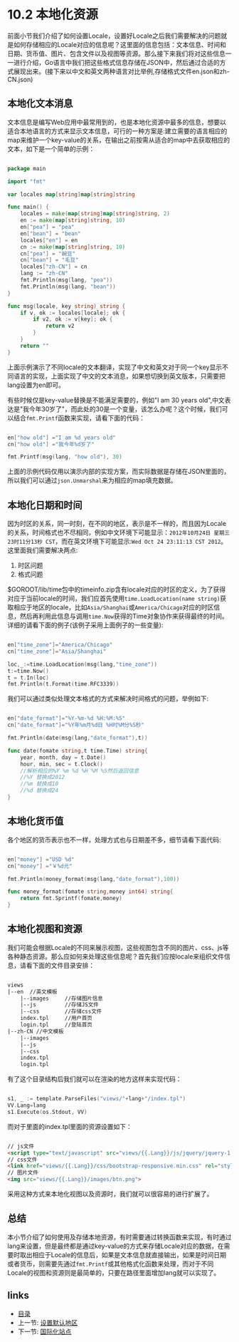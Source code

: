 <!-- {% raw %} -->
# 10.2 本地化资源
前面小节我们介绍了如何设置Locale，设置好Locale之后我们需要解决的问题就是如何存储相应的Locale对应的信息呢？这里面的信息包括：文本信息、时间和日期、货币值、图片、包含文件以及视图等资源。那么接下来我们将对这些信息一一进行介绍，Go语言中我们把这些格式信息存储在JSON中，然后通过合适的方式展现出来。(接下来以中文和英文两种语言对比举例,存储格式文件en.json和zh-CN.json)
## 本地化文本消息
文本信息是编写Web应用中最常用到的，也是本地化资源中最多的信息，想要以适合本地语言的方式来显示文本信息，可行的一种方案是:建立需要的语言相应的map来维护一个key-value的关系，在输出之前按需从适合的map中去获取相应的文本，如下是一个简单的示例：

```Go

package main

import "fmt"

var locales map[string]map[string]string

func main() {
	locales = make(map[string]map[string]string, 2)
	en := make(map[string]string, 10)
	en["pea"] = "pea"
	en["bean"] = "bean"
	locales["en"] = en
	cn := make(map[string]string, 10)
	cn["pea"] = "豌豆"
	cn["bean"] = "毛豆"
	locales["zh-CN"] = cn
	lang := "zh-CN"
	fmt.Println(msg(lang, "pea"))
	fmt.Println(msg(lang, "bean"))
}

func msg(locale, key string) string {
	if v, ok := locales[locale]; ok {
		if v2, ok := v[key]; ok {
			return v2
		}
	}
	return ""
}

```
上面示例演示了不同locale的文本翻译，实现了中文和英文对于同一个key显示不同语言的实现，上面实现了中文的文本消息，如果想切换到英文版本，只需要把lang设置为en即可。

有些时候仅是key-value替换是不能满足需要的，例如"I am 30 years old",中文表达是"我今年30岁了"，而此处的30是一个变量，该怎么办呢？这个时候，我们可以结合`fmt.Printf`函数来实现，请看下面的代码：
```Go

en["how old"] ="I am %d years old"
cn["how old"] ="我今年%d岁了"

fmt.Printf(msg(lang, "how old"), 30)
```
上面的示例代码仅用以演示内部的实现方案，而实际数据是存储在JSON里面的，所以我们可以通过`json.Unmarshal`来为相应的map填充数据。

## 本地化日期和时间
因为时区的关系，同一时刻，在不同的地区，表示是不一样的，而且因为Locale的关系，时间格式也不尽相同，例如中文环境下可能显示：`2012年10月24日 星期三 23时11分13秒 CST`，而在英文环境下可能显示:`Wed Oct 24 23:11:13 CST 2012`。这里面我们需要解决两点:

1. 时区问题
2. 格式问题

$GOROOT/lib/time包中的timeinfo.zip含有locale对应的时区的定义，为了获得对应于当前locale的时间，我们应首先使用`time.LoadLocation(name string)`获取相应于地区的locale，比如`Asia/Shanghai`或`America/Chicago`对应的时区信息，然后再利用此信息与调用`time.Now`获得的Time对象协作来获得最终的时间。详细的请看下面的例子(该例子采用上面例子的一些变量):

```Go

en["time_zone"]="America/Chicago"
cn["time_zone"]="Asia/Shanghai"

loc,_:=time.LoadLocation(msg(lang,"time_zone"))
t:=time.Now()
t = t.In(loc)
fmt.Println(t.Format(time.RFC3339))

```
我们可以通过类似处理文本格式的方式来解决时间格式的问题，举例如下:
```Go

en["date_format"]="%Y-%m-%d %H:%M:%S"
cn["date_format"]="%Y年%m月%d日 %H时%M分%S秒"

fmt.Println(date(msg(lang,"date_format"),t))

func date(fomate string,t time.Time) string{
	year, month, day = t.Date()
	hour, min, sec = t.Clock()
	//解析相应的%Y %m %d %H %M %S然后返回信息
	//%Y 替换成2012
	//%m 替换成10
	//%d 替换成24
}

```
## 本地化货币值
各个地区的货币表示也不一样，处理方式也与日期差不多，细节请看下面代码:
```Go

en["money"] ="USD %d"
cn["money"] ="￥%d元"

fmt.Println(money_format(msg(lang,"date_format"),100))

func money_format(fomate string,money int64) string{
	return fmt.Sprintf(fomate,money)
}

```
## 本地化视图和资源
我们可能会根据Locale的不同来展示视图，这些视图包含不同的图片、css、js等各种静态资源。那么应如何来处理这些信息呢？首先我们应按locale来组织文件信息，请看下面的文件目录安排：
```html

views
|--en  //英文模板
	|--images     //存储图片信息
	|--js         //存储JS文件
	|--css        //存储css文件
	index.tpl     //用户首页
	login.tpl     //登陆首页
|--zh-CN //中文模板
	|--images
	|--js
	|--css
	index.tpl
	login.tpl

```
有了这个目录结构后我们就可以在渲染的地方这样来实现代码：
```Go

s1, _ := template.ParseFiles("views/"+lang+"/index.tpl")
VV.Lang=lang
s1.Execute(os.Stdout, VV)
```
而对于里面的index.tpl里面的资源设置如下：
```html

// js文件
<script type="text/javascript" src="views/{{.Lang}}/js/jquery/jquery-1.8.0.min.js"></script>
// css文件
<link href="views/{{.Lang}}/css/bootstrap-responsive.min.css" rel="stylesheet">
// 图片文件
<img src="views/{{.Lang}}/images/btn.png">
```
采用这种方式来本地化视图以及资源时，我们就可以很容易的进行扩展了。

## 总结
本小节介绍了如何使用及存储本地资源，有时需要通过转换函数来实现，有时通过lang来设置，但是最终都是通过key-value的方式来存储Locale对应的数据，在需要时取出相应于Locale的信息后，如果是文本信息就直接输出，如果是时间日期或者货币，则需要先通过`fmt.Printf`或其他格式化函数来处理，而对于不同Locale的视图和资源则是最简单的，只要在路径里面增加lang就可以实现了。

## links
  * [目录](<preface.md>)
  * 上一节: [设置默认地区](<10.1.md>)
  * 下一节: [国际化站点](<10.3.md>)
<!-- {% endraw %} -->
